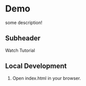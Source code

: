 # Demo

some description!

## Subheader

Watch Tutorial

## Local Development

1. Open index.html in your browser.
